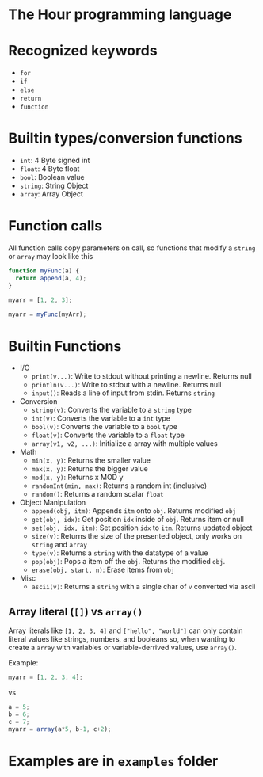 # The Hour programming language

# Recognized keywords
 - `for`
 - `if`
 - `else`
 - `return`
 - `function`

# Builtin types/conversion functions
  - `int`: 4 Byte signed int
  - `float`: 4 Byte float
  - `bool`: Boolean value
  - `string`: String Object
  - `array`: Array Object

# Function calls
All function calls copy parameters on call, so functions that modify a `string` or `array` may look like this
```js
function myFunc(a) {
  return append(a, 4);
}

myarr = [1, 2, 3];

myarr = myFunc(myArr);
```

# Builtin Functions
 - I/O
   - `print(v...)`: Write to stdout without printing a newline. Returns null
   - `println(v...)`: Write to stdout with a newline. Returns null
   - `input()`: Reads a line of input from stdin. Returns `string`
 - Conversion
   - `string(v)`: Converts the variable to a `string` type
   - `int(v)`: Converts the variable to a `int` type
   - `bool(v)`: Converts the variable to a `bool` type
   - `float(v)`: Converts the variable to a `float` type
   - `array(v1, v2, ...)`: Initialize a array with multiple values
 - Math
   - `min(x, y)`: Returns the smaller value
   - `max(x, y)`: Returns the bigger value
   - `mod(x, y)`: Returns x MOD y 
   - `randomInt(min, max)`: Returns a random int (inclusive)
   - `random()`: Returns a random scalar `float`
 - Object Manipulation
   - `append(obj, itm)`: Appends `itm` onto `obj`. Returns modified `obj`
   - `get(obj, idx)`: Get position `idx` inside of `obj`. Returns item or null
   - `set(obj, idx, itm)`: Set position `idx` to `itm`. Returns updated object
   - `size(v)`: Returns the size of the presented object, only works on `string` and `array`
   - `type(v)`: Returns a `string` with the datatype of a value
   - `pop(obj)`: Pops a item off the `obj`. Returns the modified `obj`.
   - `erase(obj, start, n)`: Erase items from `obj`
 - Misc
   - `ascii(v)`: Returns a `string` with a single char of `v` converted via ascii

## Array literal (`[]`) vs `array()`
Array literals like `[1, 2, 3, 4]` and `["hello", "world"]` can only contain literal values like strings, numbers, and booleans so, when wanting to create a `array` with variables or variable-derrived values, use `array()`.

Example:
```js
myarr = [1, 2, 3, 4];
```
vs
```js
a = 5;
b = 6;
c = 7;
myarr = array(a*5, b-1, c+2);
```

# Examples are in `examples` folder